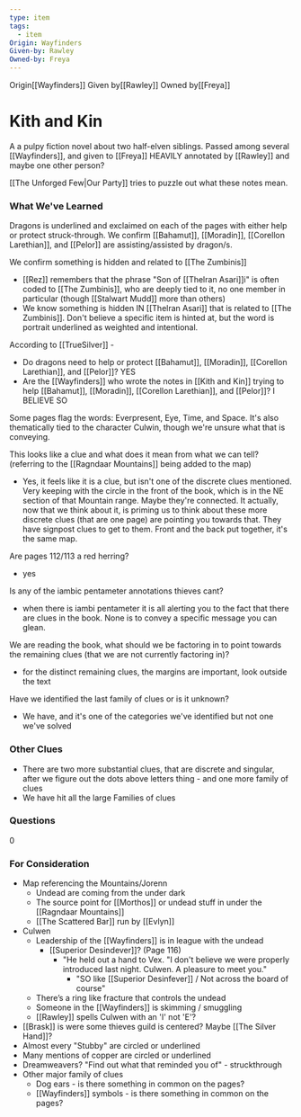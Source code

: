 ```yaml
---
type: item
tags:
  - item
Origin: Wayfinders
Given-by: Rawley
Owned-by: Freya
---
```

<span class="dataview inline-field"><span class="inline-field-key">Origin</span><span class="inline-field-value">[[Wayfinders]]</span></span>
<span class="dataview inline-field"><span class="inline-field-key">Given by</span><span class="inline-field-value">[[Rawley]]</span></span>
<span class="dataview inline-field"><span class="inline-field-key">Owned by</span><span class="inline-field-value">[[Freya]]</span></span>

# Kith and Kin 
A a pulpy fiction novel about two half-elven siblings. Passed among several [[Wayfinders]], and given to [[Freya]] HEAVILY annotated by [[Rawley]] and maybe one other person? 

[[The Unforged Few|Our Party]] tries to puzzle out what these notes mean. 

### What We've Learned

Dragons is underlined and exclaimed on each of the pages with either help or protect struck-through. We confirm [[Bahamut]], [[Moradin]], [[Corellon Larethian]], and [[Pelor]] are assisting/assisted by dragon/s. 

We confirm something is hidden and related to [[The Zumbinis]]
* [[Rez]] remembers that the phrase  "Son of [[Thelran Asari]]i" is often coded to [[The Zumbinis]], who are deeply tied to it, no one member in particular (though [[Stalwart Mudd]] more than others)
* We know something is hidden IN [[Thelran Asari]] that is related to [[The Zumbinis]]. Don't believe a specific item is hinted at, but the word is portrait underlined as weighted and intentional. 

According to [[TrueSilver]] -
* Do dragons need to help or protect [[Bahamut]], [[Moradin]], [[Corellon Larethian]], and [[Pelor]]? YES
* Are the [[Wayfinders]] who wrote the notes in [[Kith and Kin]] trying to help [[Bahamut]], [[Moradin]], [[Corellon Larethian]], and [[Pelor]]? I BELIEVE SO

Some pages flag the words: Everpresent, Eye, Time, and Space. It's also thematically tied to the character Culwin, though we're unsure what that is conveying. 

This looks like a clue and what does it mean from what we can tell? (referring to the [[Ragndaar Mountains]] being added to the map)
* Yes, it feels like it is a clue, but isn't one of the discrete clues mentioned. Very keeping with the circle in the front of the book, which is in the NE section of that Mountain range. Maybe they're connected. It actually, now that we think about it, is priming us to think about these more discrete clues (that are one page) are pointing you towards that. They have signpost clues to get to them. Front and the back put together, it's the same map. 

Are pages 112/113 a red herring?
* yes 

Is any of the iambic pentameter annotations thieves cant?
* when there is iambi pentameter it is all alerting you to the fact that there are clues in the book. None is to convey a specific message you can glean.

We are reading the book, what should we be factoring in to point towards the remaining clues (that we are not currently factoring in)?
* for the distinct remaining clues, the margins are important, look outside the text

Have we identified the last family of clues or is it unknown?
* We have, and it's one of the categories we've identified but not one we've solved
### Other Clues
* There are two more substantial clues, that are discrete and singular, after we figure out the dots above letters thing - and one more family of clues
* We have hit all the large Families of clues 
### Questions
0

### For Consideration
* Map referencing the Mountains/Jorenn
	* Undead are coming from the under dark 
	* The source point for [[Morthos]] or undead stuff in under the [[Ragndaar Mountains]] 
	* [[The Scattered Bar]] run by [[Evlyn]]
* Culwen
	* Leadership of the [[Wayfinders]] is in league with the undead
		* [[Superior Desindever]]? (Page 116)
			* "He held out a hand to Vex. "I don't believe we were properly introduced last night. Culwen. A pleasure to meet you." 
				* "SO like [[Superior Desinfever]] / Not across the board of course"
	* There’s a ring like fracture that controls the undead
	* Someone in the [[Wayfinders]] is skimming  / smuggling
	* [[Rawley]] spells Culwen with an 'I' not 'E'?
* [[Brask]] is were some thieves guild is centered? Maybe [[The Silver Hand]]?
* Almost every "Stubby" are circled or underlined
* Many mentions of copper are circled or underlined
* Dreamweavers? "Find out what that reminded you of" - struckthrough 
* Other major family of clues
	* Dog ears - is there something in common on the pages? 
	* [[Wayfinders]] symbols - is there something in common on the pages? 




